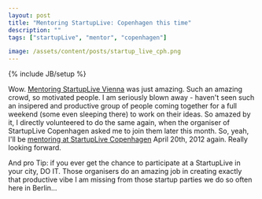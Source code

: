 ```yaml
---
layout: post
title: "Mentoring StartupLive: Copenhagen this time"
description: ""
tags: ["startupLive", "mentor", "copenhagen"]

image: /assets/content/posts/startup_live_cph.png
---
```

{% include JB/setup %}

Wow. [Mentoring StartupLive Vienna]({{HOME_PATH}}2012/02/13/mentoring-startuplive-vienna/) was just amazing. Such an amazing crowd, so motivated people. I am seriously blown away - haven't seen such an insipered and productive group of people coming together for a full weekend (some even sleeping there) to work on their ideas. So amazed by it, I directly volunteered to do the same again, when the organiser of StartupLive Copenhagen asked me to join them later this month. So, yeah, I'll be [mentoring at StartupLive Copenhagen](http://startuplive.in/copenhagen/1/judges/) April 20th, 2012 again. Really looking forward.

And pro Tip: if you ever get the chance to participate at a StartupLive in your city, DO IT. Those organisers do an amazing job in creating exactly that productive vibe I am missing from those startup parties we do so often here in Berlin...
